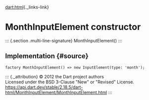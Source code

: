 [dart:html](../../dart-html/dart-html-library){._links-link}

MonthInputElement constructor
=============================

::: {.section .multi-line-signature}
MonthInputElement()
:::

Implementation {#source}
--------------

``` {.language-dart data-language="dart"}
factory MonthInputElement() => new InputElement(type: 'month');
```

::: {._attribution}
© 2012 the Dart project authors\
Licensed under the BSD 3-Clause \"New\" or \"Revised\" License.\
<https://api.dart.dev/stable/2.18.5/dart-html/MonthInputElement/MonthInputElement.html>
:::
